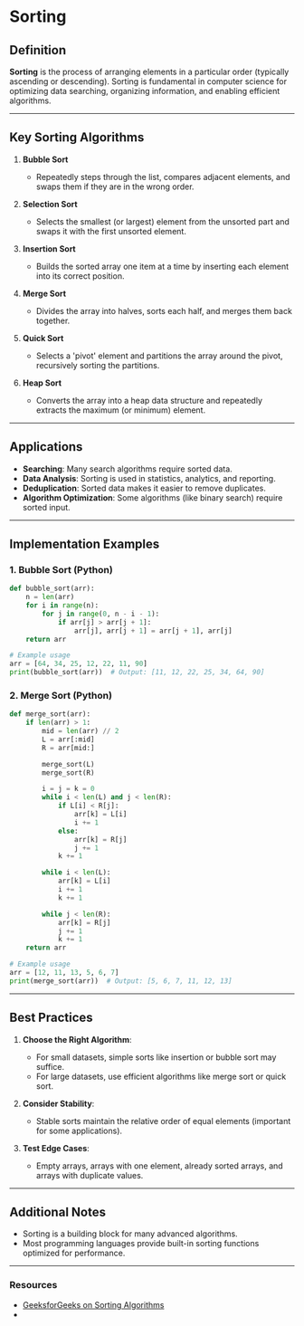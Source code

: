 # Sorting

## Definition

**Sorting** is the process of arranging elements in a particular order (typically ascending or descending). Sorting is fundamental in computer science for optimizing data searching, organizing information, and enabling efficient algorithms.

---

## Key Sorting Algorithms

1. **Bubble Sort**
   - Repeatedly steps through the list, compares adjacent elements, and swaps them if they are in the wrong order.

2. **Selection Sort**
   - Selects the smallest (or largest) element from the unsorted part and swaps it with the first unsorted element.

3. **Insertion Sort**
   - Builds the sorted array one item at a time by inserting each element into its correct position.

4. **Merge Sort**
   - Divides the array into halves, sorts each half, and merges them back together.

5. **Quick Sort**
   - Selects a 'pivot' element and partitions the array around the pivot, recursively sorting the partitions.

6. **Heap Sort**
   - Converts the array into a heap data structure and repeatedly extracts the maximum (or minimum) element.

---

## Applications

- **Searching**: Many search algorithms require sorted data.
- **Data Analysis**: Sorting is used in statistics, analytics, and reporting.
- **Deduplication**: Sorted data makes it easier to remove duplicates.
- **Algorithm Optimization**: Some algorithms (like binary search) require sorted input.

---

## Implementation Examples

### 1. Bubble Sort (Python)

```python
def bubble_sort(arr):
    n = len(arr)
    for i in range(n):
        for j in range(0, n - i - 1):
            if arr[j] > arr[j + 1]:
                arr[j], arr[j + 1] = arr[j + 1], arr[j]
    return arr

# Example usage
arr = [64, 34, 25, 12, 22, 11, 90]
print(bubble_sort(arr))  # Output: [11, 12, 22, 25, 34, 64, 90]
```

### 2. Merge Sort (Python)

```python
def merge_sort(arr):
    if len(arr) > 1:
        mid = len(arr) // 2
        L = arr[:mid]
        R = arr[mid:]

        merge_sort(L)
        merge_sort(R)

        i = j = k = 0
        while i < len(L) and j < len(R):
            if L[i] < R[j]:
                arr[k] = L[i]
                i += 1
            else:
                arr[k] = R[j]
                j += 1
            k += 1

        while i < len(L):
            arr[k] = L[i]
            i += 1
            k += 1

        while j < len(R):
            arr[k] = R[j]
            j += 1
            k += 1
    return arr

# Example usage
arr = [12, 11, 13, 5, 6, 7]
print(merge_sort(arr))  # Output: [5, 6, 7, 11, 12, 13]
```

---

## Best Practices

1. **Choose the Right Algorithm**:
   - For small datasets, simple sorts like insertion or bubble sort may suffice.
   - For large datasets, use efficient algorithms like merge sort or quick sort.

2. **Consider Stability**:
   - Stable sorts maintain the relative order of equal elements (important for some applications).

3. **Test Edge Cases**:
   - Empty arrays, arrays with one element, already sorted arrays, and arrays with duplicate values.

---

## Additional Notes

- Sorting is a building block for many advanced algorithms.
- Most programming languages provide built-in sorting functions optimized for performance.

---

### Resources

- [GeeksforGeeks on Sorting Algorithms](https://www.geeksforgeeks.org/sorting-algorithms/)
-